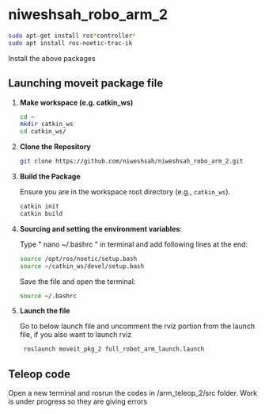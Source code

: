 # niweshsah_robo_arm_2

```bash
sudo apt-get install ros*controller*
sudo apt install ros-noetic-trac-ik
```

Install the above packages



## Launching moveit package file

1.  **Make workspace (e.g. catkin_ws)**

     ```bash
    cd ~
    mkdir catkin_ws
    cd catkin_ws/
    
    ```

2.  **Clone the Repository**

    ```bash
    git clone https://github.com/niweshsah/niweshsah_robo_arm_2.git
    ```

3. **Build the Package**

    Ensure you are in the workspace root directory (e.g., `catkin_ws`).

    ```bash
    catkin init
    catkin build
    ```
4. **Sourcing and setting the environment variables**:

     Type " nano ~/.bashrc " in terminal and add following lines at the end:

     ```bash
    source /opt/ros/noetic/setup.bash
     source ~/catkin_ws/devel/setup.bash
     ```

     Save the file and open the terminal:
      ```bash
    source ~/.bashrc
    ```

5. **Launch the file**

   Go to below launch file and uncomment the rviz portion from the launch file, if you also want to launch rviz

   ```bash
    roslaunch moveit_pkg_2 full_robot_arm_launch.launch
   ```


## Teleop code

 Open a new terminal and rosrun the codes in /arm_teleop_2/src folder. Work is under progress so they are giving errors
